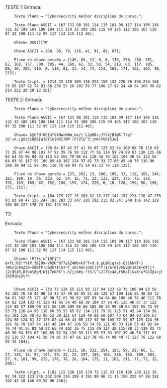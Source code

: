 TESTE 1:
	Entrada:

		Texto Plano = "Cybersecurity melhor disciplina do curso.";

		Texto Plano ASCII = [67 121 98 101 114 115 101 99 117 114 105 116 121 32 109 101 108 104 111 114 32 100 105 115 99 105 112 108 105 110 97 32 100 111 32 99 117 114 115 111 46];
		
		Chave= D&Ot)[YW

		Chave ASCII = [68, 38, 79, 116, 41, 91, 89, 87];
		
		Fluxo de chave gerado = [149, 89, 12, 8, 6, 136, 250, 230, 151, 62, 168, 137, 209, 105, 44, 160, 62, 32, 50, 54, 218, 83, 117, 185, 88, 36, 202, 119, 8, 118, 81, 22, 14, 73, 114, 181, 171, 102, 103, 98, 213];

		Texto Cript. = [214 32 110 109 116 251 159 133 226 76 193 253 168 73 65 197 82 72 93 68 250 55 28 202 59 77 186 27 97 24 48 54 106 38 82 214 222 20 20 13 251]

TESTE 2:
	Entrada:

		Texto Plano = "Cybersecurity melhor disciplina do curso.";

		Texto Plano ASCII = [67 121 98 101 114 115 101 99 117 114 105 116 121 32 109 101 108 104 111 114 32 100 105 115 99 105 112 108 105 110 97 32 100 111 32 99 117 114 115 111 46];

		Chave= $@C*9)6C{4^dXNw>H#W,be/\'L2pM8r;JY?x}B]@A`T!q?iO`=n.Lgm(3z8@S[u]dY1k|%RI!MP-(FtZl&^3:jnK<TG6[5Jw}

		Chave ASCII = [36 64 67 42 57 41 54 67 123 52 94 100 88 78 119 62 72 35 87 44 98 101 47 92 39 76 50 112 77 56 114 59 74 89 63 120 125 66 93 64 65 96 84 33 113 63 105 79 96 61 110 46 76 103 109 40 51 122 56 64 83 91 117 93 100 89 49 107 124 37 82 73 33 77 80 45 40 70 116 90 108 38 94 51 58 106 110 75 60 84 71 54 91 53 74 119 125];

		Fluxo de chave gerado = [23, 202, 23, 106, 185, 33, 119, 186, 248, 183, 188, 10, 86, 223, 62, 54, 15, 71, 23, 133, 224, 175, 72, 132, 191, 169, 165, 62, 152, 150, 199, 174, 229, 6, 18, 128, 199, 56, 198, 255, 112];

		Texto Cript. = [84 179 117 15 203 82 18 217 141 197 213 126 47 255 83 83 99 47 120 247 192 203 33 247 220 192 213 82 241 248 166 142 129 105 50 227 178 74 181 144 94];


T3: 

Entrada:

		Texto Plano = "Cybersecurity melhor disciplina do curso.";

		Texto Plano ASCII = [67 121 98 101 114 115 101 99 117 114 105 116 121 32 109 101 108 104 111 114 32 100 105 115 99 105 112 108 105 110 97 32 100 111 32 99 117 114 115 111 46];

		Chave= !M|7s]u^{DFj^?8+fL:0Z!*%1P_3B}9m~V0@H^Qf7y&Z4Wb>kS^T<d.$.pL@R|g)x)-6(E&h%T-}(W%z{U9mZz8~m8BfP!c&@k7I\5I~T_vD!4A>|oO[}3*T|$?e~0]V5&y@r1X2k+@T]j?|2|Q%}R,D)Up\8gM;W}|7eNFk^t.h/j;6#y-!t5)\^LJ[7S<4A,f$Ks1|&sX!w*G(Z@i>jE>6~]oA5]k'.:o=7n9h)$J_!aB{N-Jb1M}NzD\*h


		Chave ASCII = [33 77 124 55 115 93 117 94 123 68 70 106 94 63 56 43 102 76 58 48 90 33 42 37 49 80 95 51 66 125 57 109 126 86 48 64 72 94 81 102 55 121 38 90 52 87 98 62 107 83 94 84 60 100 46 36 46 112 76 64 82 124 103 41 120 41 45 54 40 69 38 104 37 84 45 125 40 87 37 122 123 85 57 109 90 122 56 126 109 56 66 102 80 33 99 38 64 107 55 73 92 53 73 126 84 95 118 68 33 52 65 62 124 111 79 91 125 51 42 84 124 36 63 101 126 48 93 86 53 38 121 64 114 49 88 50 107 43 64 84 93 106 63 124 50 124 81 37 125 82 44 68 41 85 112 92 56 103 77 59 87 125 124 55 101 78 70 107 94 116 46 104 47 106 59 54 35 121 45 33 116 53 41 92 94 76 74 91 55 83 60 52 65 44 102 36 75 115 49 124 38 115 88 33 119 42 71 40 90 64 105 62 106 69 62 54 126 93 111 65 53 93 107 39 46 58 111 61 55 110 57 104 41 36 74 95 33 97 66 123 78 45 74 98 49 77 125 78 122 68 92 42 104];

		Fluxo de chave gerado = [131, 10, 232, 254, 193, 59, 22, 66, 1, 27, 141, 14, 93, 124, 39, 31, 23, 157, 165, 163, 246, 163, 109, 204, 57, 9, 101, 99, 215, 176, 78, 26, 164, 175, 11, 105, 211, 77, 73, 15, 200];

		Texto Cript. = [192 115 138 155 179 72 115 33 116 105 228 122 36 92 74 122 123 245 202 209 214 199 4 191 90 96 21 15 190 222 47 58 192 192 43 10 166 63 58 96 230];
